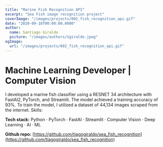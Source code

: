 ```yaml
---
title: "Marine Fish Recognition API"
excerpt: "Sea Fish image recognition project"
coverImage: "/images/projects/002_fish_recognition_api.gif"
date: "2020-09-18T00:00:00.0000"
author:
  name: Santiago Giraldo
  picture: "/images/authors/Sgiraldo.jpeg"
ogImage:
  url: "/images/projects/002_fish_recognition_api.gif"
---
```


# Machine Learning Developer | Computer Vision

I developed a marine fish classifier using a RESNET 34 architecture with FastAI2, PyTorch, and Streamlit. The model achieved a training accuracy of 93%. To train the model, I utilized a dataset of 44,134 images scraped from the internet. Skills:


**Tech stack:** Python · PyTorch · FastAI · Streamlit · Computer Vision · Deep Learning · AI · ML

**Github repo:** [https://github.com/tiagogiraldo/sea_fish_recognition](https://github.com/tiagogiraldo/sea_fish_recognition)
